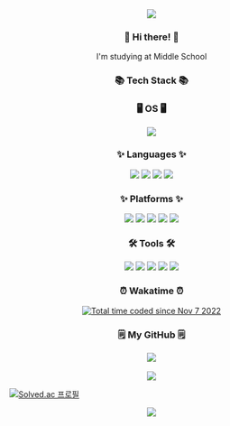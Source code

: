 <div align="center">
	<img src="https://capsule-render.vercel.app/api?type=waving&color=timeGradient&height=180&section=header&text=jwkwon's%20GitHub!&fontSize=90"/>
</div>

<h3 align="center">👋 Hi there! 👋</h3>

<p align="center">I'm studying at Middle School</p>

<h3 align="center">📚 Tech Stack 📚</h3>

<h3 align="center">🖥️ OS 🖥️</h3>
<div align="center">
	<img src="https://img.shields.io/badge/macOS-000000?style=flat-square&logo=Apple&logoColor=white"/>
</div>

<h3 align="center">✨ Languages ✨</h3>
<div align="center">
	<img src="https://img.shields.io/badge/Python-3766AB?style=flat-square&logo=Python&logoColor=white"/>
  	<img src="https://img.shields.io/badge/Java-007396?style=flat-square&logo=Java&logoColor=white"/>
  	<img src="https://img.shields.io/badge/HTML5-E34F26?style=flat&logo=HTML5&logoColor=white"/>
	<img src="https://img.shields.io/badge/CSS3-1572B6?style=flat&logo=CSS3&logoColor=white"/>
</div>

<h3 align="center">✨ Platforms ✨</h3>
<div align="center">
	<img src="https://img.shields.io/badge/Oracle%20SQL-F80000?style=flat&logo=Oracle&logoColor=white"/>
	<img src="https://img.shields.io/badge/Gradle-02303A?style=flat&logo=Gradle&logoColor=white"/>
	<img src="https://img.shields.io/badge/Apache%20Maven-C71A36?style=flat&logo=Apache Maven&logoColor=white"/>
	<img src="https://img.shields.io/badge/GitHub-181717?style=flat&logo=GitHub&logoColor=white"/>
	<img src="https://img.shields.io/badge/Docker-2496ED?style=flat&logo=Docker&logoColor=white"/>
</div>

<h3 align="center">🛠 Tools 🛠</h3>
<div align=center>
	<img src="https://img.shields.io/badge/Visual%20Studio%20Code-007ACC?style=flat&logo=VisualStudioCode&logoColor=white" />
	<img src="https://img.shields.io/badge/IntelliJ%20IDEA-000000?style=flat&logo=IntelliJ Idea&logoColor=white" />
	<img src="https://img.shields.io/badge/WebStorm-000000?style=flat&logo=WebStorm&logoColor=white" />
	<img src="https://img.shields.io/badge/Google%20Colab-F9AB00?style=flat&logo=Google Colab&logoColor=white" />
	<img src="https://img.shields.io/badge/Tomcat-F8DC75?style=flat&logo=ApacheTomcat&logoColor=white" />
</div>

<h3 align="center">⏰ Wakatime ⏰</h3>
<div align="center">
	<a href="https://wakatime.com/@04576067-463a-4fd9-be4e-56687a44d3fb"><img src="https://wakatime.com/badge/user/04576067-463a-4fd9-be4e-56687a44d3fb.svg" alt="Total time coded since Nov 7 2022" /></a>
</div>

<h3 align="center">🗒️ My GitHub 🗒️</h3>
<div align="center">
	<img src="https://github-readme-stats.vercel.app/api/top-langs/?username=jwkwon0817&layout=compact"><br><br>
	<img src="https://github-readme-stats.vercel.app/api?username=jwkwon0817&show_icons=true">
</div>

[![Solved.ac
프로필](http://mazassumnida.wtf/api/v2/generate_badge?boj=jwkwon)](https://solved.ac/jwkwon)

<p align="center"> <a href="https://discord.gg/mng"><img src="https://img.shields.io/badge/Discord-5865f2?style=flat-square&logo=Discord&logoColor=white"/></p>
